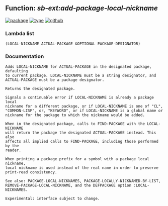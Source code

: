 ## Function: ***sb-ext:add-package-local-nickname***
[![package](https://img.shields.io/badge/Package-SB--EXT-5f9ea0.svg?style=social&colorA=999999)](../) [![type](https://img.shields.io/badge/Type-Function-5f9ea0.svg?style=social&colorA=999999)](../#function) [![github](https://img.shields.io/badge/GitHub-View_the_source-5f9ea0.svg?style=social&colorA=999999&logo=github)](https://github.com/sbcl/sbcl/blob/master/src/code/target-package.lisp/) 
### Lambda list
```
(LOCAL-NICKNAME ACTUAL-PACKAGE &OPTIONAL PACKAGE-DESIGNATOR)
```
### Documentation
```
Adds LOCAL-NICKNAME for ACTUAL-PACKAGE in the designated package, defaulting
to current package. LOCAL-NICKNAME must be a string designator, and
ACTUAL-PACKAGE must be a package designator.

Returns the designated package.

Signals a continuable error if LOCAL-NICKNAME is already a package local
nickname for a different package, or if LOCAL-NICKNAME is one of "CL",
"COMMON-LISP", or, "KEYWORD", or if LOCAL-NICKNAME is a global name or
nickname for the package to which the nickname would be added.

When in the designated package, calls to FIND-PACKAGE with the LOCAL-NICKNAME
will return the package the designated ACTUAL-PACKAGE instead. This also
affects all implied calls to FIND-PACKAGE, including those performed by the
reader.

When printing a package prefix for a symbol with a package local nickname,
local nickname is used instead of the real name in order to preserve
print-read consistency.

See also: PACKAGE-LOCAL-NICKNAMES, PACKAGE-LOCALLY-NICKNAMED-BY-LIST,
REMOVE-PACKAGE-LOCAL-NICKNAME, and the DEFPACKAGE option :LOCAL-NICKNAMES.

Experimental: interface subject to change.
```
